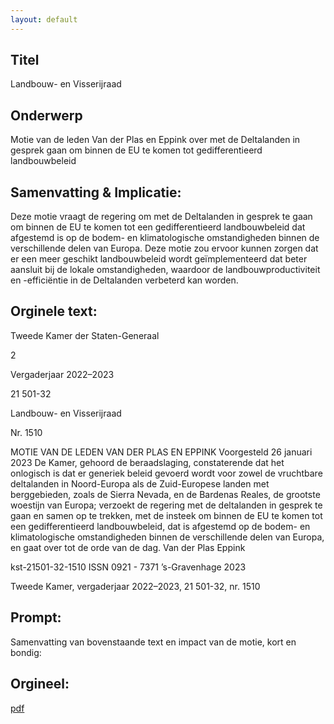 ```yaml
---
layout: default
---
```

## Titel
Landbouw- en Visserijraad
## Onderwerp
Motie van de leden Van der Plas en Eppink over met de Deltalanden in gesprek  gaan om binnen de EU te komen tot gedifferentieerd landbouwbeleid
## Samenvatting & Implicatie:

Deze motie vraagt de regering om met de Deltalanden in gesprek te gaan om binnen de EU te komen tot een gedifferentieerd landbouwbeleid dat afgestemd is op de bodem- en klimatologische omstandigheden binnen de verschillende delen van Europa. Deze motie zou ervoor kunnen zorgen dat er een meer geschikt landbouwbeleid wordt geïmplementeerd dat beter aansluit bij de lokale omstandigheden, waardoor de landbouwproductiviteit en -efficiëntie in de Deltalanden verbeterd kan worden.
## Orginele text:


Tweede Kamer der Staten-Generaal

2

Vergaderjaar 2022–2023

21 501-32

Landbouw- en Visserijraad

Nr. 1510

MOTIE VAN DE LEDEN VAN DER PLAS EN EPPINK
Voorgesteld 26 januari 2023
De Kamer,
gehoord de beraadslaging,
constaterende dat het onlogisch is dat er generiek beleid gevoerd wordt
voor zowel de vruchtbare deltalanden in Noord-Europa als de
Zuid-Europese landen met berggebieden, zoals de Sierra Nevada, en de
Bardenas Reales, de grootste woestijn van Europa;
verzoekt de regering met de deltalanden in gesprek te gaan en samen op
te trekken, met de insteek om binnen de EU te komen tot een gedifferentieerd landbouwbeleid, dat is afgestemd op de bodem- en klimatologische
omstandigheden binnen de verschillende delen van Europa,
en gaat over tot de orde van de dag.
Van der Plas
Eppink

kst-21501-32-1510
ISSN 0921 - 7371
’s-Gravenhage 2023

Tweede Kamer, vergaderjaar 2022–2023, 21 501-32, nr. 1510


## Prompt:
Samenvatting van bovenstaande text en impact van de motie, kort en bondig:

## Orgineel:
[pdf](https://gegevensmagazijn.tweedekamer.nl/OData/v4/2.0/Document(7bb983c4-fc1d-41e6-9bed-ac27184cb586)/resource)
